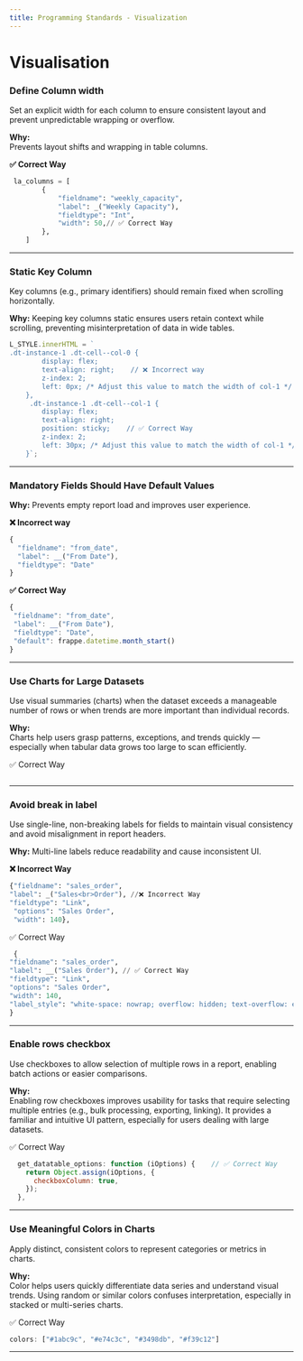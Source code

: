 ```yaml
---
title: Programming Standards - Visualization
---
```

# Visualisation

### Define Column width

Set an explicit width for each column to ensure consistent layout and prevent unpredictable wrapping or overflow.

**Why:**  
Prevents layout shifts and wrapping in table columns.

**✅ Correct Way**
```python
 la_columns = [
        {
            "fieldname": "weekly_capacity",
            "label": _("Weekly Capacity"),
            "fieldtype": "Int",
            "width": 50,// ✅ Correct Way
        },
    ]
``` 
---
### Static Key Column
 Key columns (e.g., primary identifiers) should remain fixed when scrolling horizontally.

**Why:**
Keeping key columns static ensures users retain context while scrolling, preventing misinterpretation of data in wide tables.
```javascript
L_STYLE.innerHTML = `
.dt-instance-1 .dt-cell--col-0 {
        display: flex;
        text-align: right;    // ❌ Incorrect way
        z-index: 2;
        left: 0px; /* Adjust this value to match the width of col-1 */
    },
     .dt-instance-1 .dt-cell--col-1 {
        display: flex;
        text-align: right;
        position: sticky;    // ✅ Correct Way
        z-index: 2;
        left: 30px; /* Adjust this value to match the width of col-1 */
    }`;
```
---
### Mandatory Fields Should Have Default Values

**Why:** Prevents empty report load and improves user experience.

**❌ Incorrect way**
```javascript
{
  "fieldname": "from_date",
  "label": __("From Date"),
  "fieldtype": "Date"
}
```

**✅ Correct Way**
 ```javascript
 {
  "fieldname": "from_date",
  "label": __("From Date"),
  "fieldtype": "Date",
  "default": frappe.datetime.month_start()
}
```
---
### Use Charts for Large Datasets
Use visual summaries (charts) when the dataset exceeds a manageable number of rows or when trends are more important than individual records.

**Why:**  
Charts help users grasp patterns, exceptions, and trends quickly — especially when tabular data grows too large to scan efficiently.

 ✅ Correct Way
```python

``` 
---
### Avoid break in label
Use single-line, non-breaking labels for fields to maintain visual consistency and avoid misalignment in report headers.

**Why:**
Multi-line labels reduce readability and cause inconsistent UI.

**❌ Incorrect Way**
```python
{"fieldname": "sales_order", 
"label": _("Sales<br>Order"), //❌ Incorrect Way
"fieldtype": "Link",
 "options": "Sales Order",
 "width": 140},
```

 ✅ Correct Way
```python
 {  
"fieldname": "sales_order",  
"label": __("Sales Order"), // ✅ Correct Way
"fieldtype": "Link",  
"options": "Sales Order",  
"width": 140,  
"label_style": "white-space: nowrap; overflow: hidden; text-overflow: ellipsis;"  // ✅ Correct Way
}
``` 
----
### Enable rows checkbox
Use checkboxes to allow selection of multiple rows in a report, enabling batch actions or easier comparisons.

**Why:**  
Enabling row checkboxes improves usability for tasks that require selecting multiple entries (e.g., bulk processing, exporting, linking). It provides a familiar and intuitive UI pattern, especially for users dealing with large datasets.

 ✅ Correct Way
```javascript
  get_datatable_options: function (iOptions) {    // ✅ Correct Way
    return Object.assign(iOptions, {
      checkboxColumn: true,
    });
  },
 ```
 ---
 ### Use Meaningful Colors in Charts

Apply distinct, consistent colors to represent categories or metrics in charts.

**Why:**  
Color helps users quickly differentiate data series and understand visual trends. Using random or similar colors confuses interpretation, especially in stacked or multi-series charts.

 ✅ Correct Way
```javascript
colors: ["#1abc9c", "#e74c3c", "#3498db", "#f39c12"]
```
---

